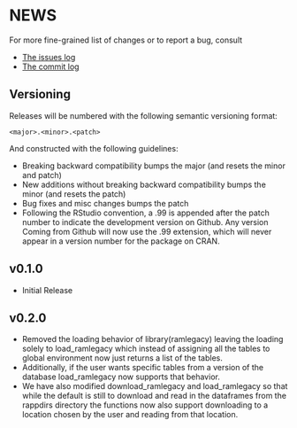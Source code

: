 NEWS 
====

For more fine-grained list of changes or to report a bug, consult 

* [The issues log](https://github.com/ropensci/ramlegacy/issues)
* [The commit log](https://github.com/ropensci/ramlegacy/commits/master)

Versioning
----------

Releases will be numbered with the following semantic versioning format:

`<major>.<minor>.<patch>`

And constructed with the following guidelines:

* Breaking backward compatibility bumps the major (and resets the minor 
  and patch)
* New additions without breaking backward compatibility bumps the minor 
  (and resets the patch)
* Bug fixes and misc changes bumps the patch
* Following the RStudio convention, a .99 is appended after the patch
  number to indicate the development version on Github.  Any version
  Coming from Github will now use the .99 extension, which will never
  appear in a version number for the package on CRAN. 


v0.1.0
------

* Initial Release

v0.2.0
-----
* Removed the loading behavior of library(ramlegacy) leaving the loading solely to load_ramlegacy which instead of assigning all the tables to global environment now just returns a list of the tables.
* Additionally, if the user wants specific tables from a version of the database load_ramlegacy now supports that behavior.
* We have also modified download_ramlegacy and load_ramlegacy so that while the default is still to download and read in the dataframes from the rappdirs directory the functions now also support downloading to a location chosen by the user and reading from that location.
